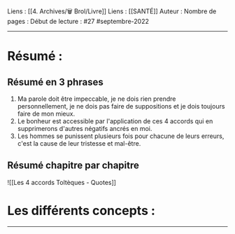 Liens : [[4. Archives/🗑️ Brol/Livre]]
Liens : [[SANTÉ]]
Auteur :
Nombre de pages :
Début de lecture : #27 #septembre-2022
***
# Résumé :
## Résumé en 3 phrases
1. Ma parole doit être impeccable, je ne dois rien prendre personnellement, je ne dois pas faire de suppositions et je dois toujours faire de mon mieux.
2. Le bonheur est accessible par l'application de ces 4 accords qui en supprimerons d'autres négatifs ancrés en moi.
3. Les hommes se punissent plusieurs fois pour chacune de leurs erreurs, c'est la cause de leur tristesse et mal-être.
## Résumé chapitre par chapitre
![[Les 4 accords Toltèques - Quotes]]
# Les différents concepts :
***
